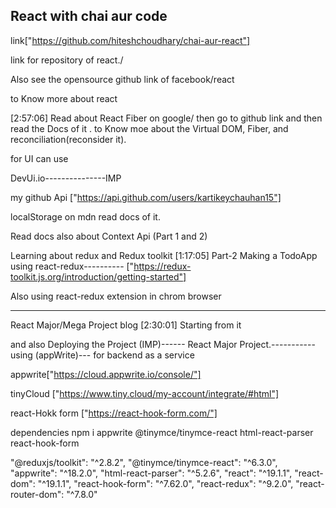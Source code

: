 ## React with chai aur code


link["https://github.com/hiteshchoudhary/chai-aur-react"]

link for repository of react./


Also see the opensource github link of facebook/react

to Know more about react

[2:57:06]
Read about React Fiber on google/ then go to github link and then read the Docs of it .
to Know moe about the Virtual DOM, Fiber, and reconciliation(reconsider it).


for UI can use

DevUi.io---------------IMP

my github Api
["https://api.github.com/users/kartikeychauhan15"]

localStorage on mdn read docs of it.

Read docs also about Context Api (Part 1 and 2)

Learning about redux and Redux toolkit
[1:17:05] Part-2 Making a TodoApp using react-redux----------
["https://redux-toolkit.js.org/introduction/getting-started"]

Also using react-redux extension in chrom browser



-------------------------
React Major/Mega Project blog 
[2:30:01] Starting from it

and also Deploying the Project (IMP)------
React Major Project.-----------
 using (appWrite)--- for backend as a service

 appwrite["https://cloud.appwrite.io/console/"]

 tinyCloud ["https://www.tiny.cloud/my-account/integrate/#html"]

 react-Hokk form ["https://react-hook-form.com/"]

 dependencies
  npm i appwrite @tinymce/tinymce-react html-react-parser react-hook-form

  "@reduxjs/toolkit": "^2.8.2",
    "@tinymce/tinymce-react": "^6.3.0",
    "appwrite": "^18.2.0",
    "html-react-parser": "^5.2.6",
    "react": "^19.1.1",
    "react-dom": "^19.1.1",
    "react-hook-form": "^7.62.0",
    "react-redux": "^9.2.0",
    "react-router-dom": "^7.8.0"